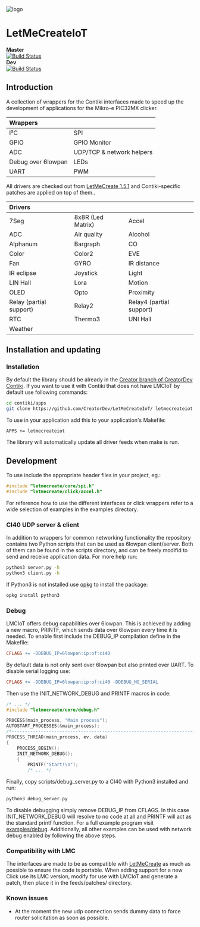 ![logo](https://static.creatordev.io/logo-md-s.svg)
# LetMeCreateIoT

**Master**  
[![Build Status](https://travis-ci.org/CreatorDev/LetMeCreateIoT.svg?branch=master)](https://travis-ci.org/CreatorDev/LetMeCreateIoT)  
**Dev**  
[![Build Status](https://travis-ci.org/CreatorDev/LetMeCreateIoT.svg?branch=dev)](https://travis-ci.org/CreatorDev/LetMeCreateIoT)

## Introduction

A collection of wrappers for the Contiki interfaces made to speed up the development of applications 
for the Mikro-e PIC32MX clicker.

|Wrappers||
|:------------| :-------------------|
|I²C|SPI|
|GPIO|GPIO Monitor|
|ADC|UDP/TCP & network helpers|
|Debug over 6lowpan|LEDs|
|UART|PWM|

All drivers are checked out from [LetMeCreate 1.5.1](https://github.com/CreatorDev/LetMeCreate/tree/v1.5.1) and
Contiki-specific patches are applied on top of them..

|Drivers|||
|:------------|:-------------------|:-------------------|
|7Seg|8x8R (Led Matrix)|Accel|
|ADC|Air quality|Alcohol|
|Alphanum|Bargraph|CO|
|Color|Color2|EVE|
|Fan|GYRO|IR distance|
|IR eclipse|Joystick|Light|
|LIN Hall|Lora|Motion|
|OLED|Opto|Proximity|
|Relay (partial support)|Relay2|Relay4 (partial support)|
|RTC|Thermo3|UNI Hall|
|Weather|||

## Installation and updating

### Installation

By default the library should be already in the [Creator branch of CreatorDev Contiki](https://github.com/CreatorDev/contiki/tree/creator).
If you want to use it with Contiki that does not have LMCIoT by default use following commands:

```sh
cd contiki/apps
git clone https://github.com/CreatorDev/LetMeCreateIoT/ letmecreateiot
```

To use in your application add this to your application's Makefile:

```make
APPS += letmecreateiot
```

The library will automatically update all driver feeds when make is run.

## Development

To use include the appropriate header files in your project, eg.:

```C
#include "letmecreate/core/spi.h"
#include "letmecreate/click/accel.h"
```

For reference how to use the different interfaces or click wrappers refer to a wide selection of 
examples in the examples directory.

### CI40 UDP server & client

In addition to wrappers for common networking functionality the repository contains two Python scripts
that can be used as 6lowpan client/server. Both of them can be found in the scripts directory, and
can be freely modifid to send and receive application data. For more help run:

```sh
python3 server.py -h
python3 client.py -h
```

If Python3 is not installed use [opkg](https://docs.creatordev.io/ci40/guides/openwrt-platform/#using-opkg)
to install the package:

```sh
opkg install python3
```

### Debug

LMCIoT offers debug capabilities over 6lowpan. This is achieved by adding a new macro, PRINTF, which 
sends data over 6lowpan every time it is needed. To enable first include the DEBUG_IP compilation 
define in the Makefile:

```Makefile
CFLAGS += -DDEBUG_IP=6lowpan:ip:of:ci40
```

By default data is not only sent over 6lowpan but also printed over UART. To disable serial logging use:

```Makefile
CFLAGS += -DDEBUG_IP=6lowpan:ip:of:ci40 -DDEBUG_NO_SERIAL
```

Then use the INIT_NETWORK_DEBUG and PRINTF macros in code:
```C
/* ... */
#include "letmecreate/core/debug.h"

PROCESS(main_process, "Main process");
AUTOSTART_PROCESSES(&main_process);
/*---------------------------------------------------------------------------*/
PROCESS_THREAD(main_process, ev, data)
{
    PROCESS_BEGIN();
    INIT_NETWORK_DEBUG();
    {
        PRINTF("Start!\n");
        /* ... */
```
Finally, copy scripts/debug_server.py to a CI40 with Python3 installed and run:
```sh
python3 debug_server.py
```

To disable debugging simply remove DEBUG_IP from CFLAGS. In this case INIT_NETWORK_DEBUG will 
resolve to no code at all and PRINTF will act as the standard printf function. For a full example 
program visit [examples/debug](https://github.com/CreatorDev/LetMeCreateIoT/tree/master/examples/debug). 
Additionally, all other examples can be used with network debug enabled by following the above steps.

### Compatibility with LMC

The interfaces are made to be as compatible with [LetMeCreate](https://github.com/CreatorDev/LetMeCreate) 
as much as possible to ensure the code is portable. When adding support for a new Click use its LMC
version, modify for use with LMCIoT and generate a patch, then place it in the
feeds/patches/ directory.

### Known issues

- At the moment the new udp connection sends dummy data to force router solicitation as soon as 
possible.

